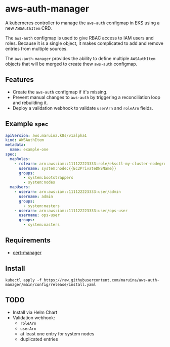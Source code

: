 # aws-auth-manager

A kuberneres controller to manage the `aws-auth` configmap in EKS using a new `AWSAuthItem` CRD.

The `aws-auth` configmap is used to give RBAC access to IAM users and roles. Because it is a single object, it makes complicated to add and remove entries from multiple sources.

The `aws-auth-manager` provides the ability to define multiple `AWSAuthItem` objects that will be merged to create thew `aws-auth` configmap.

## Features

- Create the `aws-auth` configmap if it's missing.
- Prevent manual changes to `aws-auth` by triggering a reconciliation loop and rebuilding it.
- Deploy a validation webhook to validate `userArn` and `roleArn` fields.

## Example `spec`

```yaml
apiVersion: aws.maruina.k8s/v1alpha1
kind: AWSAuthItem
metadata:
  name: example-one
spec:
  mapRoles:
    - rolearn: arn:aws:iam::111122223333:role/eksctl-my-cluster-nodegroup-standard-wo-NodeInstanceRole-1WP3NUE3O6UCF
      username: system:node:{{EC2PrivateDNSName}}
      groups:
        - system:bootstrappers
        - system:nodes
  mapUsers:
    - userarn: arn:aws:iam::111122223333:user/admin
      username: admin
      groups:
        - system:masters
    - userarn: arn:aws:iam::111122223333:user/ops-user
      username: ops-user
      groups:
        - system:masters
```

## Requirements

- [cert-manager](https://cert-manager.io/docs/)

## Install

```console
kubectl apply -f https://raw.githubusercontent.com/maruina/aws-auth-manager/main/config/release/install.yaml
```

## TODO

- Install via Helm Chart
- Validation webhook:
  - `roleArn`
  - `userArn`
  - at least one entry for system nodes
  - duplicated entries
